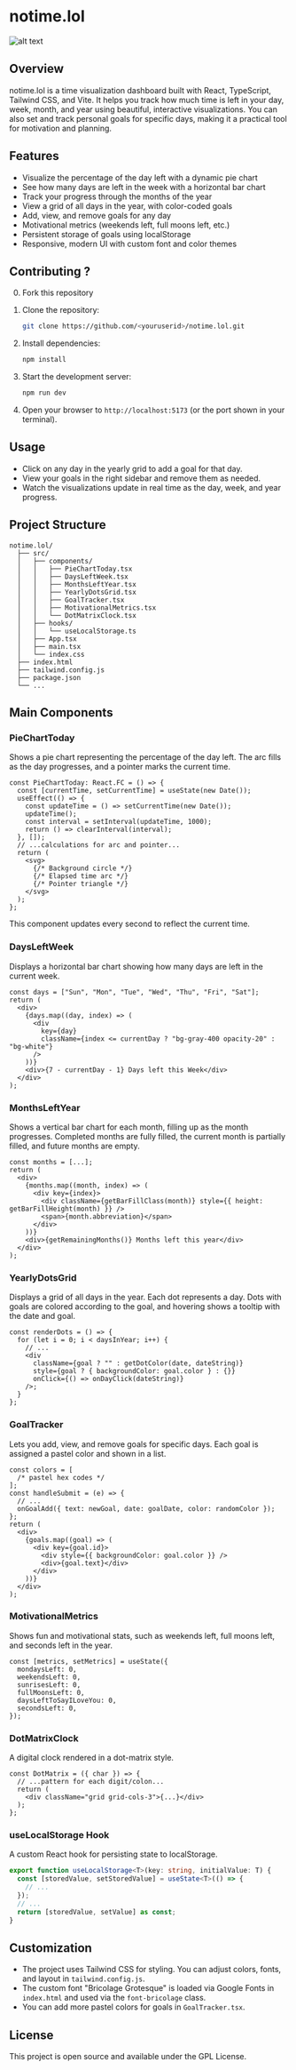 # notime.lol

![alt text](src/assets/timeleft_productimage.png)

## Overview

notime.lol is a time visualization dashboard built with React, TypeScript, Tailwind CSS, and Vite. It helps you track how much time is left in your day, week, month, and year using beautiful, interactive visualizations. You can also set and track personal goals for specific days, making it a practical tool for motivation and planning.

## Features

- Visualize the percentage of the day left with a dynamic pie chart
- See how many days are left in the week with a horizontal bar chart
- Track your progress through the months of the year
- View a grid of all days in the year, with color-coded goals
- Add, view, and remove goals for any day
- Motivational metrics (weekends left, full moons left, etc.)
- Persistent storage of goals using localStorage
- Responsive, modern UI with custom font and color themes

## Contributing ?

0. Fork this repository

1. Clone the repository:
   ```bash
   git clone https://github.com/<youruserid>/notime.lol.git
   ```
2. Install dependencies:
   ```bash
   npm install
   ```
3. Start the development server:
   ```bash
   npm run dev
   ```
4. Open your browser to `http://localhost:5173` (or the port shown in your terminal).

## Usage

- Click on any day in the yearly grid to add a goal for that day.
- View your goals in the right sidebar and remove them as needed.
- Watch the visualizations update in real time as the day, week, and year progress.

## Project Structure

```
notime.lol/
  ├── src/
  │   ├── components/
  │   │   ├── PieChartToday.tsx
  │   │   ├── DaysLeftWeek.tsx
  │   │   ├── MonthsLeftYear.tsx
  │   │   ├── YearlyDotsGrid.tsx
  │   │   ├── GoalTracker.tsx
  │   │   ├── MotivationalMetrics.tsx
  │   │   └── DotMatrixClock.tsx
  │   ├── hooks/
  │   │   └── useLocalStorage.ts
  │   ├── App.tsx
  │   ├── main.tsx
  │   └── index.css
  ├── index.html
  ├── tailwind.config.js
  ├── package.json
  └── ...
```

## Main Components

### PieChartToday

Shows a pie chart representing the percentage of the day left. The arc fills as the day progresses, and a pointer marks the current time.

```tsx
const PieChartToday: React.FC = () => {
  const [currentTime, setCurrentTime] = useState(new Date());
  useEffect(() => {
    const updateTime = () => setCurrentTime(new Date());
    updateTime();
    const interval = setInterval(updateTime, 1000);
    return () => clearInterval(interval);
  }, []);
  // ...calculations for arc and pointer...
  return (
    <svg>
      {/* Background circle */}
      {/* Elapsed time arc */}
      {/* Pointer triangle */}
    </svg>
  );
};
```

This component updates every second to reflect the current time.

### DaysLeftWeek

Displays a horizontal bar chart showing how many days are left in the current week.

```tsx
const days = ["Sun", "Mon", "Tue", "Wed", "Thu", "Fri", "Sat"];
return (
  <div>
    {days.map((day, index) => (
      <div
        key={day}
        className={index <= currentDay ? "bg-gray-400 opacity-20" : "bg-white"}
      />
    ))}
    <div>{7 - currentDay - 1} Days left this Week</div>
  </div>
);
```

### MonthsLeftYear

Shows a vertical bar chart for each month, filling up as the month progresses. Completed months are fully filled, the current month is partially filled, and future months are empty.

```tsx
const months = [...];
return (
  <div>
    {months.map((month, index) => (
      <div key={index}>
        <div className={getBarFillClass(month)} style={{ height: getBarFillHeight(month) }} />
        <span>{month.abbreviation}</span>
      </div>
    ))}
    <div>{getRemainingMonths()} Months left this year</div>
  </div>
);
```

### YearlyDotsGrid

Displays a grid of all days in the year. Each dot represents a day. Dots with goals are colored according to the goal, and hovering shows a tooltip with the date and goal.

```tsx
const renderDots = () => {
  for (let i = 0; i < daysInYear; i++) {
    // ...
    <div
      className={goal ? "" : getDotColor(date, dateString)}
      style={goal ? { backgroundColor: goal.color } : {}}
      onClick={() => onDayClick(dateString)}
    />;
  }
};
```

### GoalTracker

Lets you add, view, and remove goals for specific days. Each goal is assigned a pastel color and shown in a list.

```tsx
const colors = [
  /* pastel hex codes */
];
const handleSubmit = (e) => {
  // ...
  onGoalAdd({ text: newGoal, date: goalDate, color: randomColor });
};
return (
  <div>
    {goals.map((goal) => (
      <div key={goal.id}>
        <div style={{ backgroundColor: goal.color }} />
        <div>{goal.text}</div>
      </div>
    ))}
  </div>
);
```

### MotivationalMetrics

Shows fun and motivational stats, such as weekends left, full moons left, and seconds left in the year.

```tsx
const [metrics, setMetrics] = useState({
  mondaysLeft: 0,
  weekendsLeft: 0,
  sunrisesLeft: 0,
  fullMoonsLeft: 0,
  daysLeftToSayILoveYou: 0,
  secondsLeft: 0,
});
```

### DotMatrixClock

A digital clock rendered in a dot-matrix style.

```tsx
const DotMatrix = ({ char }) => {
  // ...pattern for each digit/colon...
  return (
    <div className="grid grid-cols-3">{...}</div>
  );
};
```

### useLocalStorage Hook

A custom React hook for persisting state to localStorage.

```ts
export function useLocalStorage<T>(key: string, initialValue: T) {
  const [storedValue, setStoredValue] = useState<T>(() => {
    // ...
  });
  // ...
  return [storedValue, setValue] as const;
}
```

## Customization

- The project uses Tailwind CSS for styling. You can adjust colors, fonts, and layout in `tailwind.config.js`.
- The custom font "Bricolage Grotesque" is loaded via Google Fonts in `index.html` and used via the `font-bricolage` class.
- You can add more pastel colors for goals in `GoalTracker.tsx`.

## License

This project is open source and available under the GPL License.
